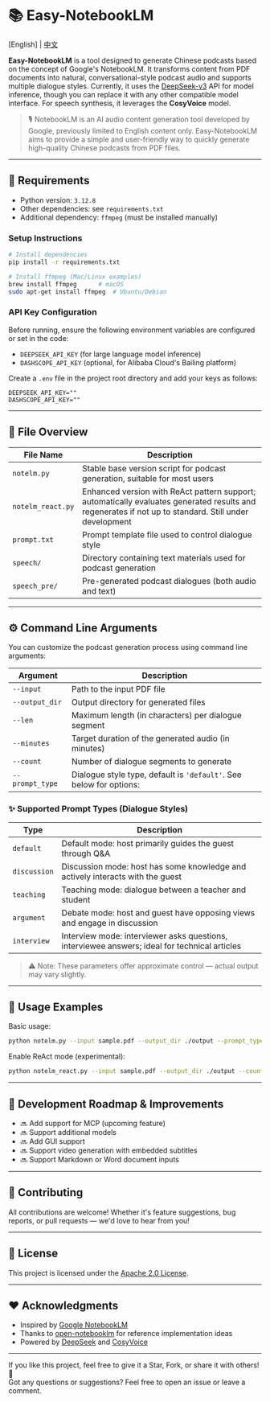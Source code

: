# 📚 Easy-NotebookLM

[English] | [中文](./README_zn.md)

**Easy-NotebookLM** is a tool designed to generate Chinese podcasts based on the concept of Google's NotebookLM. It transforms content from PDF documents into natural, conversational-style podcast audio and supports multiple dialogue styles. Currently, it uses the [DeepSeek-v3](https://platform.deepseek.com/) API for model inference, though you can replace it with any other compatible model interface. For speech synthesis, it leverages the **CosyVoice** model.

> 🎙️ NotebookLM is an AI audio content generation tool developed by Google, previously limited to English content only. Easy-NotebookLM aims to provide a simple and user-friendly way to quickly generate high-quality Chinese podcasts from PDF files.

---

## 🧰 Requirements

- Python version: `3.12.8`
- Other dependencies: see `requirements.txt`
- Additional dependency: `ffmpeg` (must be installed manually)

### Setup Instructions
```bash
# Install dependencies
pip install -r requirements.txt

# Install ffmpeg (Mac/Linux examples)
brew install ffmpeg      # macOS
sudo apt-get install ffmpeg  # Ubuntu/Debian
```

### API Key Configuration

Before running, ensure the following environment variables are configured or set in the code:
- `DEEPSEEK_API_KEY` (for large language model inference)
- `DASHSCOPE_API_KEY` (optional, for Alibaba Cloud's Bailing platform)

Create a `.env` file in the project root directory and add your keys as follows:
```
DEEPSEEK_API_KEY=""
DASHSCOPE_API_KEY=""
```

---

## 📁 File Overview

| File Name         | Description |
|------------------|-------------|
| `notelm.py`        | Stable base version script for podcast generation, suitable for most users |
| `notelm_react.py`  | Enhanced version with ReAct pattern support; automatically evaluates generated results and regenerates if not up to standard. Still under development |
| `prompt.txt`       | Prompt template file used to control dialogue style |
| `speech/`          | Directory containing text materials used for podcast generation |
| `speech_pre/`      | Pre-generated podcast dialogues (both audio and text) |

---

## ⚙️ Command Line Arguments

You can customize the podcast generation process using command line arguments:

| Argument         | Description |
|------------------|-------------|
| `--input`         | Path to the input PDF file |
| `--output_dir`    | Output directory for generated files |
| `--len`           | Maximum length (in characters) per dialogue segment |
| `--minutes`       | Target duration of the generated audio (in minutes) |
| `--count`         | Number of dialogue segments to generate |
| `--prompt_type`   | Dialogue style type, default is `'default'`. See below for options: |

### ✨ Supported Prompt Types (Dialogue Styles)

| Type         | Description |
|--------------|-------------|
| `default`     | Default mode: host primarily guides the guest through Q&A |
| `discussion`  | Discussion mode: host has some knowledge and actively interacts with the guest |
| `teaching`    | Teaching mode: dialogue between a teacher and student |
| `argument`    | Debate mode: host and guest have opposing views and engage in discussion |
| `interview`   | Interview mode: interviewer asks questions, interviewee answers; ideal for technical articles |

> ⚠️ Note: These parameters offer approximate control — actual output may vary slightly.

---

## 🧪 Usage Examples

Basic usage:
```bash
python notelm.py --input sample.pdf --output_dir ./output --prompt_type discussion
```

Enable ReAct mode (experimental):
```bash
python notelm_react.py --input sample.pdf --output_dir ./output --count 5
```

---

## 📌 Development Roadmap & Improvements

- 🔜 Add support for MCP (upcoming feature)
- 🔜 Support additional  models
- 🔜 Add GUI support
- 🔜 Support video generation with embedded subtitles
- 🔜 Support Markdown or Word document inputs

---

## 🤝 Contributing

All contributions are welcome! Whether it's feature suggestions, bug reports, or pull requests — we'd love to hear from you!

---

## 📄 License

This project is licensed under the [Apache 2.0 License](LICENSE).

---

## ❤️ Acknowledgments

- Inspired by [Google NotebookLM](https://notebooklm.withgoogle.com/)
- Thanks to [open-notebooklm](https://github.com/lfnovo/open-notebook) for reference implementation ideas
- Powered by [DeepSeek](https://platform.deepseek.com/) and [CosyVoice](https://github.com/FunAudioLLM/CosyVoice)

---

If you like this project, feel free to give it a Star, Fork, or share it with others! 🚀  
Got any questions or suggestions? Feel free to open an issue or leave a comment.